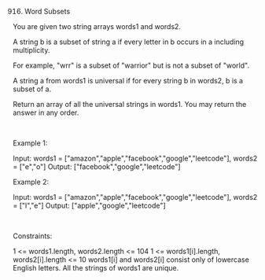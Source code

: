 916. Word Subsets

You are given two string arrays words1 and words2.

A string b is a subset of string a if every letter in b occurs in a including multiplicity.

For example, "wrr" is a subset of "warrior" but is not a subset of "world".

A string a from words1 is universal if for every string b in words2, b is a subset of a.

Return an array of all the universal strings in words1. You may return the answer in any order.

 

Example 1:

Input: words1 = ["amazon","apple","facebook","google","leetcode"], words2 = ["e","o"]
Output: ["facebook","google","leetcode"]


Example 2:

Input: words1 = ["amazon","apple","facebook","google","leetcode"], words2 = ["l","e"]
Output: ["apple","google","leetcode"]


 

Constraints:

1 <= words1.length, words2.length <= 104
1 <= words1[i].length, words2[i].length <= 10
words1[i] and words2[i] consist only of lowercase English letters.
All the strings of words1 are unique.